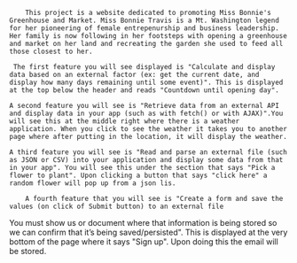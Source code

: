 		This project is a website dedicated to promoting Miss Bonnie's Greenhouse and Market. Miss Bonnie Travis is a Mt. Washington legend for her pioneering of female entrepenurship and business leadership. Her family is now following in her footsteps with opening a greenhouse and market on her land and recreating the garden she used to feed all those closest to her. 
    
 	 The first feature you will see displayed is "Calculate and display data based on an external factor (ex: get the current date, and display how many days remaining until some event)". This is displayed at the top below the header and reads "Countdown until opening day".

	A second feature you will see is "Retrieve data from an external API and display data in your app (such as with fetch() or with AJAX)".You will see this at the middle right where there is a weather application. When you click to see the weather it takes you to another page where after putting in the location, it will display the weather.

	A third feature you will see is "Read and parse an external file (such as JSON or CSV) into your application and display some data from that in your app". You will see this under the section that says "Pick a flower to plant". Upon clicking a button that says "click here" a random flower will pop up from a json lis.

		A fourth feature that you will see is "Create a form and save the values (on click of Submit button) to an external file 
You must show us or document where that information is being stored so we can confirm that it’s being saved/persisted". This is displayed at the very bottom of the page where it says "Sign up". Upon doing this the email will be stored.


